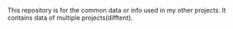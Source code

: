 This repository is for the common data or info used in my other projects.
It contains data of multiple projects(difftent).
